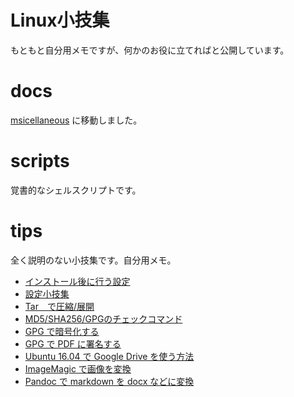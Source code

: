# Linux小技集

もともと自分用メモですが、何かのお役に立てればと公開しています。

# docs

[msicellaneous](https://officeokano.github.io/miscellaneous/) に移動しました。

# scripts

覚書的なシェルスクリプトです。

# tips

全く説明のない小技集です。自分用メモ。

- [インストール後に行う設定](tips/firstrun.md)
- [設定小技集](tips/settings.md)
- [Tar　で圧縮/展開](tips/tar.md)
- [MD5/SHA256/GPGのチェックコマンド](tips/check-md5.md)
- [GPG で暗号化する](tips/gpg-crypt.md)
- [GPG で PDF に署名する](tips/gpg-sign-pdf.md)
- [Ubuntu 16.04 で Google Drive を使う方法](tips/google-drive-in-ubuntu.md)
- [ImageMagic で画像を変換](tips/imagemagic.md)
- [Pandoc で markdown を docx などに変換](tips/pandoc.md)
